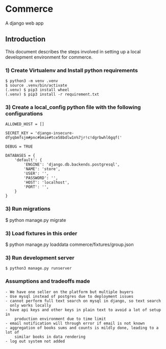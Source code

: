 # Commerce
A django web app

## Introduction
This document describes the steps involved in setting up a local development environment for commerce.

### 1) Create Virtualenv and Install python requirements
```
$ python3 -m venv .venv
$ source .venv/bin/activate
(.venv) $ pip3 install wheel
(.venv) $ pip3 install -r requirement.txt
```

### 3) Create a local_config python file with the following configurations
```
ALLOWED_HOST = []

SECRET_KEY = 'django-insecure-dfyqbmfsjm#pnc#bmie#tce58bdlw1n%7jr!c!dgrbwhl6gqf('

DEBUG = TRUE

DATABASES = {
    'default': {
        'ENGINE': 'django.db.backends.postgresql',
        'NAME': 'store',
        'USER': '',
        'PASSWORD': '',
        'HOST': 'localhost',
        'PORT': '',
    }
}
```

### 3) Run migrations
$ python manage.py migrate

### 3) Load fixtures in this order
$ python manage.py loaddata commerce/fixtures/group.json


### 3) Run development server
```
$ python3 manage.py runserver
```

### Assumptions and tradeoffs made
```
- We have one seller on the platform but multiple buyers
- Use mysql instead of postgres due to deployment issues
- cannot perform full text search on mysql in django, so text search
  only works locally
- have api keys and other keys in plain text to avoid a lot of setup in
    production environment due to time limit
- email notification will through error if email is not known
- aggregation of books sums and counts is mildly done, leading to a lot of
    similar books in data rendering
- log out system not added
```






